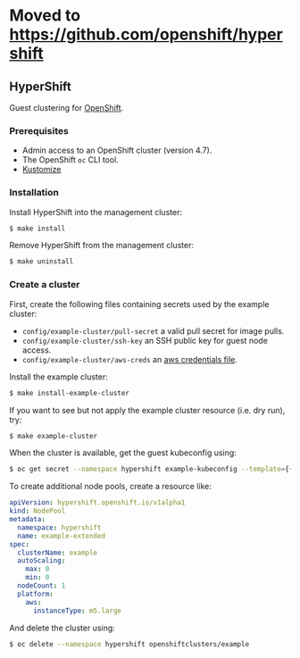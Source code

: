 # Moved to https://github.com/openshift/hypershift

## HyperShift

Guest clustering for [OpenShift](https://openshift.io).

### Prerequisites

* Admin access to an OpenShift cluster (version 4.7).
* The OpenShift `oc` CLI tool.
* [Kustomize](https://kustomize.io)

### Installation

Install HyperShift into the management cluster:

```bash
$ make install
```

Remove HyperShift from the management cluster:

```bash
$ make uninstall
```

### Create a cluster

First, create the following files containing secrets used by the example cluster:

- `config/example-cluster/pull-secret` a valid pull secret for image pulls.
- `config/example-cluster/ssh-key` an SSH public key for guest node access.
- `config/example-cluster/aws-creds` an [aws credentials file](https://docs.aws.amazon.com/cli/latest/userguide/cli-configure-files.html).

Install the example cluster:

```bash
$ make install-example-cluster
```

If you want to see but not apply the example cluster resource (i.e. dry run), try:

```bash
$ make example-cluster
```

When the cluster is available, get the guest kubeconfig using:

```bash
$ oc get secret --namespace hypershift example-kubeconfig --template={{.data.value}} | base64 -D
```

To create additional node pools, create a resource like:

```yaml
apiVersion: hypershift.openshift.io/v1alpha1
kind: NodePool
metadata:
  namespace: hypershift
  name: example-extended
spec:
  clusterName: example
  autoScaling:
    max: 0
    min: 0
  nodeCount: 1
  platform:
    aws:
      instanceType: m5.large
```

And delete the cluster using:

```bash
$ oc delete --namespace hypershift openshiftclusters/example
```
